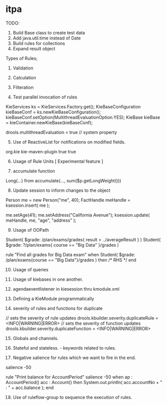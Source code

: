 # itpa


TODO:

1. Build Base class to create test data
2. Add java.util.time instead of Date
3. Build rules for collections
4. Expand result object

Types of Rules;

1. Validation
2. Calculation
3. Filteration



5. Test parallel invocation of rules

KieServices ks = KieServices.Factory.get();
KieBaseConfiguration kieBaseConf = ks.newKieBaseConfiguration();
kieBaseConf.setOption(MultithreadEvaluationOption.YES);
KieBase kieBase = kieContainer.newKieBase(kieBaseConf);

drools.multithreadEvaluation = true // system property


5. Use of ReactiveList for notifications on modified fields.

<groupId>org.kie</groupId>
<artifactId>kie-maven-plugin</artifactId>
<extensions>true</extensions>
<configuration>
    <instrument-enabled>true</instrument-enabled> 
</configuration>

6. Usage of Rule Units [ Experimental feature ]

7. accumulate function

Long(...) from accumulate(..., sum($p.getLongWeight()))

8. Update session to inform changes to the object

Person me = new Person("me", 40);
FactHandle meHandle = ksession.insert( me );

me.setAge(41);
me.setAddress("California Avenue");
ksession.update( meHandle, me, "age", "address" );


9. Usage of OOPath 



Student( $grade: /plan/exams/grades{ result > ../averageResult } )
Student( $grade: ?/plan/exams{ course == "Big Data" }/grades )

rule "Find all grades for Big Data exam" when
    Student( $grade: /plan/exams{course == "Big Data"}/grades )
then /* RHS */ end

10. Usage of queries

11. Usage of kiebases in one another.

12. agendaeventlistener in kiesession thru kmodule.xml

13. Defining a KieModule programmatically

14. severity of rules and functions for duplicate

// sets the severity of rule updates
drools.kbuilder.severity.duplicateRule = <INFO|WARNING|ERROR>
// sets the severity of function updates
drools.kbuilder.severity.duplicateFunction = <INFO|WARNING|ERROR>


15. Globals and channels.



16. Stateful and stateless. - keywords related to rules.


17. Negative salience for rules which we want to fire in the end.

salience -50

rule "Print balance for AccountPeriod"
        salience -50
    when
        ap : AccountPeriod()
        acc : Account()
    then
        System.out.println( acc.accountNo + " : " + acc.balance );
end


18. Use of ruleflow-group to sequence the execution of rules.






